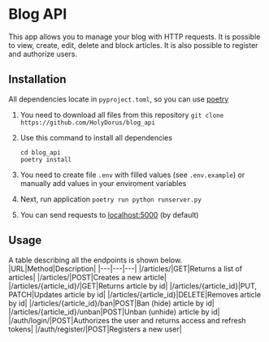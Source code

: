 # Blog API
This app allows you to manage your blog with HTTP requests. It is possible to view, create, edit, delete and block articles. It is also possible to register and authorize users.

## Installation
All dependencies locate in `pyproject.toml`, so you can use [poetry](https://github.com/python-poetry/poetry)
1. You need to download all files from this repository
`git clone https://github.com/HolyDorus/blog_api`

2. Use this command to install all dependencies
    ```
    cd blog_api
    poetry install
    ```

3. You need to create file `.env`  with filled values (see `.env.example`) or manually add values in your enviroment variables

4. Next, run application
`poetry run python runserver.py`

5. You can send requests to [localhost:5000](http://localhost:5000) (by default)

## Usage
A table describing all the endpoints is shown below.
|URL|Method|Description|
|---|---|---|
|/articles/|GET|Returns a list of articles|
|/articles/|POST|Creates a new article|
|/articles/{article_id}/|GET|Returns article by id|
|/articles/{article_id}|PUT, PATCH|Updates article by id|
|/articles/{article_id}|DELETE|Removes article by id|
|/articles/{article_id}/ban|POST|Ban (hide) article by id|
|/articles/{article_id}/unban|POST|Unban (unhide) article by id|
|/auth/login/|POST|Authorizes the user and returns access and refresh tokens|
|/auth/register/|POST|Registers a new user|
